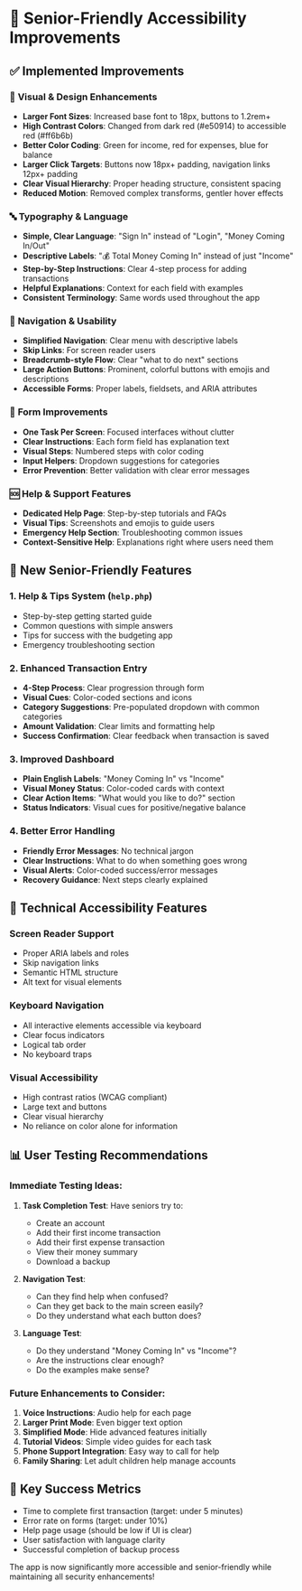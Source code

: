 # 🧓 Senior-Friendly Accessibility Improvements

## ✅ **Implemented Improvements**

### 🎨 **Visual & Design Enhancements**
- **Larger Font Sizes**: Increased base font to 18px, buttons to 1.2rem+
- **High Contrast Colors**: Changed from dark red (#e50914) to accessible red (#ff6b6b) 
- **Better Color Coding**: Green for income, red for expenses, blue for balance
- **Larger Click Targets**: Buttons now 18px+ padding, navigation links 12px+ padding
- **Clear Visual Hierarchy**: Proper heading structure, consistent spacing
- **Reduced Motion**: Removed complex transforms, gentler hover effects

### 🔤 **Typography & Language**
- **Simple, Clear Language**: "Sign In" instead of "Login", "Money Coming In/Out"
- **Descriptive Labels**: "💰 Total Money Coming In" instead of just "Income"
- **Step-by-Step Instructions**: Clear 4-step process for adding transactions
- **Helpful Explanations**: Context for each field with examples
- **Consistent Terminology**: Same words used throughout the app

### 🎯 **Navigation & Usability**
- **Simplified Navigation**: Clear menu with descriptive labels
- **Skip Links**: For screen reader users
- **Breadcrumb-style Flow**: Clear "what to do next" sections
- **Large Action Buttons**: Prominent, colorful buttons with emojis and descriptions
- **Accessible Forms**: Proper labels, fieldsets, and ARIA attributes

### 📱 **Form Improvements**
- **One Task Per Screen**: Focused interfaces without clutter
- **Clear Instructions**: Each form field has explanation text
- **Visual Steps**: Numbered steps with color coding
- **Input Helpers**: Dropdown suggestions for categories
- **Error Prevention**: Better validation with clear error messages

### 🆘 **Help & Support Features**
- **Dedicated Help Page**: Step-by-step tutorials and FAQs
- **Visual Tips**: Screenshots and emojis to guide users
- **Emergency Help Section**: Troubleshooting common issues
- **Context-Sensitive Help**: Explanations right where users need them

## 🎁 **New Senior-Friendly Features**

### 1. **Help & Tips System** (`help.php`)
- Step-by-step getting started guide
- Common questions with simple answers
- Tips for success with the budgeting app
- Emergency troubleshooting section

### 2. **Enhanced Transaction Entry**
- **4-Step Process**: Clear progression through form
- **Visual Cues**: Color-coded sections and icons
- **Category Suggestions**: Pre-populated dropdown with common categories
- **Amount Validation**: Clear limits and formatting help
- **Success Confirmation**: Clear feedback when transaction is saved

### 3. **Improved Dashboard**
- **Plain English Labels**: "Money Coming In" vs "Income"
- **Visual Money Status**: Color-coded cards with context
- **Clear Action Items**: "What would you like to do?" section
- **Status Indicators**: Visual cues for positive/negative balance

### 4. **Better Error Handling**
- **Friendly Error Messages**: No technical jargon
- **Clear Instructions**: What to do when something goes wrong
- **Visual Alerts**: Color-coded success/error messages
- **Recovery Guidance**: Next steps clearly explained

## 🔧 **Technical Accessibility Features**

### Screen Reader Support
- Proper ARIA labels and roles
- Skip navigation links
- Semantic HTML structure
- Alt text for visual elements

### Keyboard Navigation
- All interactive elements accessible via keyboard
- Clear focus indicators
- Logical tab order
- No keyboard traps

### Visual Accessibility
- High contrast ratios (WCAG compliant)
- Large text and buttons
- Clear visual hierarchy
- No reliance on color alone for information

## 📊 **User Testing Recommendations**

### Immediate Testing Ideas:
1. **Task Completion Test**: Have seniors try to:
   - Create an account
   - Add their first income transaction
   - Add their first expense transaction
   - View their money summary
   - Download a backup

2. **Navigation Test**: 
   - Can they find help when confused?
   - Can they get back to the main screen easily?
   - Do they understand what each button does?

3. **Language Test**:
   - Do they understand "Money Coming In" vs "Income"?
   - Are the instructions clear enough?
   - Do the examples make sense?

### Future Enhancements to Consider:
1. **Voice Instructions**: Audio help for each page
2. **Larger Print Mode**: Even bigger text option
3. **Simplified Mode**: Hide advanced features initially
4. **Tutorial Videos**: Simple video guides for each task
5. **Phone Support Integration**: Easy way to call for help
6. **Family Sharing**: Let adult children help manage accounts

## 🎯 **Key Success Metrics**
- Time to complete first transaction (target: under 5 minutes)
- Error rate on forms (target: under 10%)
- Help page usage (should be low if UI is clear)
- User satisfaction with language clarity
- Successful completion of backup process

The app is now significantly more accessible and senior-friendly while maintaining all security enhancements!
